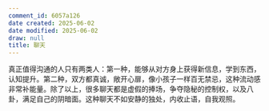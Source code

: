 ```yaml
---
comment_id: 6057a126
date created: 2025-06-02
date modified: 2025-06-02
draw: null
title: 聊天
---
```

真正值得沟通的人只有两类人：第一种，能够从对方身上获得新信息，学到东西，认知提升。第二种，双方都真诚，敞开心扉，像小孩子一样百无禁忌，这种流动感非常补能量。除了以上，很多聊天都是虚假的捧场，争夺隐秘的控制权，以及八卦，满足自己的阴暗面。这种聊天不如安静的独处，内收止语，自我观照。
